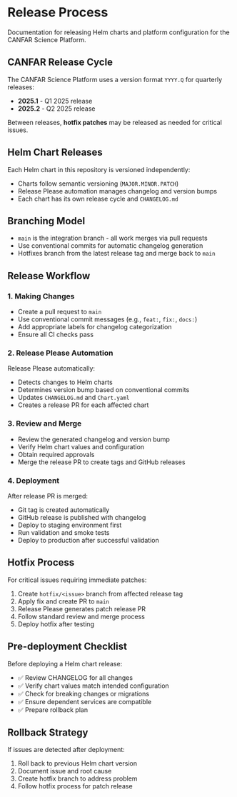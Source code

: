 # Release Process

Documentation for releasing Helm charts and platform configuration for the CANFAR Science Platform.

## CANFAR Release Cycle

The CANFAR Science Platform uses a version format `YYYY.Q` for quarterly releases:

- **2025.1** - Q1 2025 release
- **2025.2** - Q2 2025 release

Between releases, **hotfix patches** may be released as needed for critical issues.

## Helm Chart Releases

Each Helm chart in this repository is versioned independently:

- Charts follow semantic versioning (`MAJOR.MINOR.PATCH`)
- Release Please automation manages changelog and version bumps
- Each chart has its own release cycle and `CHANGELOG.md`

## Branching Model

- `main` is the integration branch - all work merges via pull requests
- Use conventional commits for automatic changelog generation
- Hotfixes branch from the latest release tag and merge back to `main`

## Release Workflow

### 1. Making Changes

- Create a pull request to `main`
- Use conventional commit messages (e.g., `feat:`, `fix:`, `docs:`)
- Add appropriate labels for changelog categorization
- Ensure all CI checks pass

### 2. Release Please Automation

Release Please automatically:

- Detects changes to Helm charts
- Determines version bump based on conventional commits
- Updates `CHANGELOG.md` and `Chart.yaml`
- Creates a release PR for each affected chart

### 3. Review and Merge

- Review the generated changelog and version bump
- Verify Helm chart values and configuration
- Obtain required approvals
- Merge the release PR to create tags and GitHub releases

### 4. Deployment

After release PR is merged:

- Git tag is created automatically
- GitHub release is published with changelog
- Deploy to staging environment first
- Run validation and smoke tests
- Deploy to production after successful validation

## Hotfix Process

For critical issues requiring immediate patches:

1. Create `hotfix/<issue>` branch from affected release tag
2. Apply fix and create PR to `main`
3. Release Please generates patch release PR
4. Follow standard review and merge process
5. Deploy hotfix after testing

## Pre-deployment Checklist

Before deploying a Helm chart release:

- ✅ Review CHANGELOG for all changes
- ✅ Verify chart values match intended configuration
- ✅ Check for breaking changes or migrations
- ✅ Ensure dependent services are compatible
- ✅ Prepare rollback plan

## Rollback Strategy

If issues are detected after deployment:

1. Roll back to previous Helm chart version
2. Document issue and root cause
3. Create hotfix branch to address problem
4. Follow hotfix process for patch release
